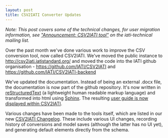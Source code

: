 ```yaml
---
layout: post
title: CSV2IATI Converter Updates
---
```


*Note: This post covers some of the technical changes, for user migration information, see ["Announcement: CSV2IATI tool"](https://groups.google.com/d/msg/iati-technical/i6zkhUf2d1w/7v9PznPRwUUJ) on the iati-technical mailing list.*

Over the past month we've done various work to improve the CSV conversion tool, now called CSV2IATI. We've moved the public instance to http://csv2iati.iatistandard.org/ and moved the code into the IATI github organisation - https://github.com/IATI/CSV2IATI and https://github.com/IATI/CSV2IATI-backend

We've updated the documentation. Instead of being an external .docx file, the documentation is now part of the github repository. It's now written in [reStructuredText](http://docutils.sourceforge.net/docs/ref/rst/restructuredtext.html) (a lightweight human readable markup language) and transformed into html using [Sphinx](http://sphinx-doc.org/). The resulting [user guide is now displayed within CSV2IATI](http://csv2iati.iatistandard.org/docs/user_guide.html).

Various changes have been made to the tools itself, which are listed in our new [CSV2IATI Changelog](https://github.com/IATI/CSV2IATI/blob/master/CHANGELOG.md#version-22). These include various UI changes, recording history of conversions and model saves (although the latter has no UI yet), and generating default elements directly from the schema.
